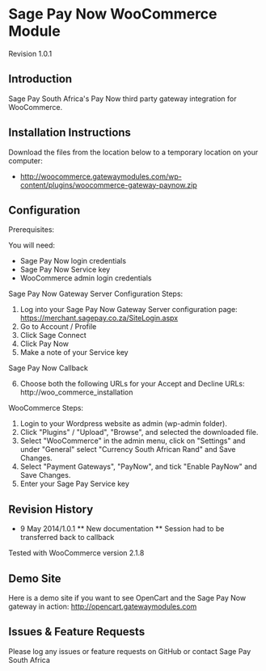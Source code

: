Sage Pay Now WooCommerce Module
===============================

Revision 1.0.1

Introduction
------------

Sage Pay South Africa's Pay Now third party gateway integration for WooCommerce.

Installation Instructions
-------------------------

Download the files from the location below to a temporary location on your computer:
* http://woocommerce.gatewaymodules.com/wp-content/plugins/woocommerce-gateway-paynow.zip

Configuration
-------------

Prerequisites:

You will need:
* Sage Pay Now login credentials
* Sage Pay Now Service key
* WooCommerce admin login credentials

Sage Pay Now Gateway Server Configuration Steps:

1. Log into your Sage Pay Now Gateway Server configuration page:
	https://merchant.sagepay.co.za/SiteLogin.aspx
2. Go to Account / Profile
3. Click Sage Connect
4. Click Pay Now
5. Make a note of your Service key

Sage Pay Now Callback

6. Choose both the following URLs for your Accept and Decline URLs:
	http://woo_commerce_installation

WooCommerce Steps:

1. Login to your Wordpress website as admin (wp-admin folder).
2. Click "Plugins" / "Upload", "Browse", and selected the downloaded file.
3. Select "WooCommerce" in the admin menu, click on "Settings" and under "General" select "Currency South African Rand" and Save Changes.
4. Select "Payment Gateways", "PayNow", and tick "Enable PayNow" and Save Changes.
5. Enter your Sage Pay Service key

Revision History
----------------

* 9 May 2014/1.0.1
** New documentation
** Session had to be transferred back to callback

Tested with WooCommerce version 2.1.8

Demo Site
---------
Here is a demo site if you want to see OpenCart and the Sage Pay Now gateway in action:
http://opencart.gatewaymodules.com

Issues & Feature Requests
-------------------------
Please log any issues or feature requests on GitHub or contact Sage Pay South Africa
